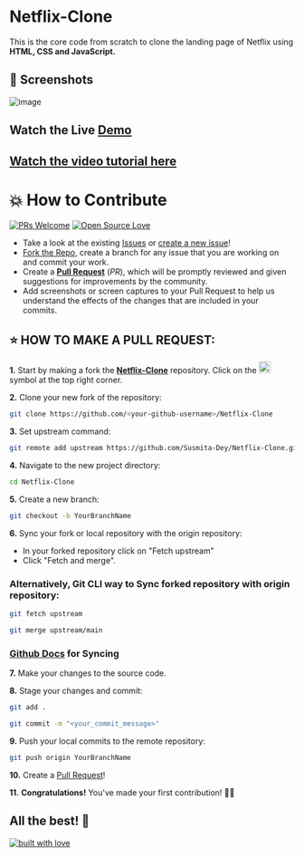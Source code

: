 # Netflix-Clone
This is the core code from scratch to clone the landing page of Netflix using **HTML, CSS and JavaScript.**

## 📸 Screenshots
![image](https://user-images.githubusercontent.com/79099734/156505537-8e28ee14-dd20-4299-9eea-984d7068c7fd.png)


## Watch the Live [Demo](https://susmita-dey.github.io/Netflix-Clone/)


## [Watch the video tutorial here](https://youtu.be/wpH0VR0hYTU)


# 💥 How to Contribute

[![PRs Welcome](https://img.shields.io/badge/PRs-welcome-brightgreen.svg?style=flat-square)](https://github.com/Susmita-Dey/Netflix-Clone/pulls)
[![Open Source Love](https://badges.frapsoft.com/os/v1/open-source.png?v=103)](https://github.com/ellerbrock/open-source-badges/)

- Take a look at the existing [Issues](https://github.com/Susmita-Dey/Netflix-Clone-With-HTML-CSS-JS/issues) or [create a new issue](https://github.com/Susmita-Dey/Netflix-Clone/issues/new/choose)!
- [Fork the Repo](https://github.com/Susmita-Dey/Netflix-Clone/fork), create a branch for any issue that you are working on and commit your work.
- Create a **[Pull Request](https://github.com/Susmita-Dey/Netflix-Clone/compare)** (_PR_), which will be promptly reviewed and given suggestions for improvements by the community.
- Add screenshots or screen captures to your Pull Request to help us understand the effects of the changes that are included in your commits.

## ⭐ HOW TO MAKE A PULL REQUEST:

**1.** Start by making a fork the [**Netflix-Clone**](https://github.com/Susmita-Dey/Netflix-Clone) repository. Click on the <a href="https://github.com/Susmita-Dey/Netflix-Clone/fork"><img src="https://i.imgur.com/G4z1kEe.png" height="21" width="21"></a> symbol at the top right corner.

**2.** Clone your new fork of the repository:

```bash
git clone https://github.com/<your-github-username>/Netflix-Clone
```

**3.** Set upstream command:

```bash
git remote add upstream https://github.com/Susmita-Dey/Netflix-Clone.git
```

**4.** Navigate to the new project directory:

```bash
cd Netflix-Clone
```

**5.** Create a new branch:

```bash
git checkout -b YourBranchName
```

**6.** Sync your fork or local repository with the origin repository:

- In your forked repository click on "Fetch upstream"
- Click "Fetch and merge".

### Alternatively, Git CLI way to Sync forked repository with origin repository:

```bash
git fetch upstream
```

```bash
git merge upstream/main
```

### [Github Docs](https://docs.github.com/en/github/collaborating-with-pull-requests/addressing-merge-conflicts/resolving-a-merge-conflict-on-github) for Syncing

**7.** Make your changes to the source code.

**8.** Stage your changes and commit:

```bash
git add .
```

```bash
git commit -m "<your_commit_message>"
```

**9.** Push your local commits to the remote repository:

```bash
git push origin YourBranchName
```

**10.** Create a [Pull Request](https://help.github.com/en/github/collaborating-with-issues-and-pull-requests/creating-a-pull-request)!

**11.** **Congratulations!** You've made your first contribution! 🙌🏼



## All the best! 🥇

<p align="center">

[![built with love](https://forthebadge.com/images/badges/built-with-love.svg)](https://github.com/Susmita-Dey/Netflix-Clone)

</p>
